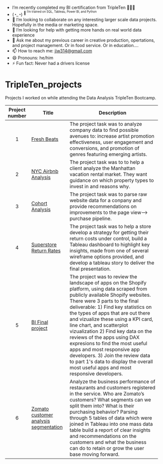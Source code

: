 
-  I’m recently completed my BI certification from TripleTen  🏋🏼‍♂️
-  (◔_◔) <sup>💭<sup/> <body>I’m trained on SQL, Tableau, Power BI, and Python<body/>
- 👯 I’m looking to collaborate on any interesting larger scale data projects. Hopefully in the media or marketing space. 
- 🤔 I’m looking for help with getting more hands on real world data experience 
- 💬 Ask me about my previous career in creative production, opertations, and project management. Or in food service. Or in education....
- 📫 How to reach me: jjw314@gmail.com
- 😄 Pronouns: he/him
- ⚡ Fun fact: Never had a drivers license

# TripleTen_projects
Projects I worked on while attending the Data Analysis TripleTen Bootcamp.

| Project number | Title | Description |
| :-----------: | ----------- |----------- |
| 1 | <a href="https://docs.google.com/document/d/1i0FA5zQV5msrvwkR1tRt_UG3H6rYREpVwntX4vCKDm0/edit?tab=t.0#heading=h.40jiivb53aic" target="_blank"> Fresh Beats</a> | The project task was to analyze company data to find possible avenues to: increase artist promotion effectiveness, user engagement and conversions, and promotion of genres featuring emerging artists. |
| 2 | <a href="https://docs.google.com/spreadsheets/d/1OxUoUbEHD1zyALMCLZctxuwzUJfxxXf4SJZaKWtSTcw/edit?gid=1687365798#gid=1687365798" target=" blank"> NYC Airbnb Analysis</a> | The project task was to to help a client analyze the Manhattan vacation rental market. They want guidance on which property types to invest in and reasons why. |
| 3 | <a href="https://docs.google.com/spreadsheets/d/191FWVlKKGemdO0juMNrabvlMQktuTJyVZ-weMs4uV7E/edit?gid=38637670#gid=38637670" target=" blank"> Cohort Analysis</a> | The project task was to parse raw website data for a conpany and provide recommendations on improvements to the page view--> purchase pipeline. |
| 4 |<a href="https://public.tableau.com/app/profile/jonathan.wetter/viz/Vizualizationfinalproject/Part1Profitslosses" target= "blank"> Superstore Return Rates</a> | The project task was to help a store develop a strategy for getting their return costs under control, build a Tableau dashboard to highlight key insights, made from one of several wireframe options provided, and develop a tableau story to deliver the final presentation. |
| 5 |<a href="https://1drv.ms/p/c/7de2059d758d6435/EWCaeLW2NFtBhmuaEXNzssMB870VVTvXNQPXNimYAI1_6Q?e=FcglLZ" target="blank"> BI Final project</a> | The project was to review the landscape of apps on the Shopify platform, using data scraped from publicly available Shopify websites. There were 3 parts to the final deliverable: 1) Find key statistics on the types of apps that are out there and vizualize these using a KPI card, line chart, and scatterplot vizualization 2) Find key data on the reviews of the apps using DAX expresions to find the most useful apps and most responsive app developers. 3) Join the review data to part 1's data to display the overall most useful apps and most responsive developers. |
| 6 | <a href= "https://public.tableau.com/app/profile/jonathan.wetter/viz/Final_restaurants/Dashboard1" target= "blank">Zomato customer analysis segmentation</a> | Analyze the business performance of restaurants and customers registered in the service. Who are Zomato’s customers? What segments can we split them into? What is their purchasing behavior? Parsing through 5 tables of data which were joined in Tableau into one mass data table build a report of clear insights and recommendations on the customers and what the business can do to retain or grow the user base moving forward. |
